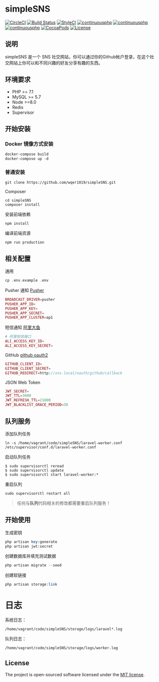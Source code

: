 # simpleSNS
[![CircleCI](https://circleci.com/gh/wqer1019/simpleSNS/tree/master.svg?style=svg)](https://circleci.com/gh/wqer1019/simpleSNS/tree/master)
[![Build Status](https://www.travis-ci.org/wqer1019/simpleSNS.svg?branch=master)](https://www.travis-ci.org/wqer1019/simpleSNS)
[![StyleCI](https://styleci.io/repos/118200259/shield?branch=master)](https://styleci.io/repos/118200259)
[![continuousphp](https://img.shields.io/badge/mysql-%3E%3D5.7-8B0A50.svg)](https://github.com/wqer1019/simpleSNS)
[![continuousphp](https://img.shields.io/badge/php-%3E%3D7.1-blue.svg)](https://github.com/wqer1019/simpleSNS)
[![continuousphp](https://img.shields.io/badge/node-%3E%3D8.0-ff69b4.svg)](https://github.com/wqer1019/simpleSNS)
[![CocoaPods](https://img.shields.io/cocoapods/dm/AFNetworking.svg)](https://github.com/wqer1019/simpleSNS)
[![License](https://poser.pugx.org/laravel/framework/license.svg)](https://packagist.org/packages/laravel/framework)
## 说明
simpleSNS 是一个 SNS 社交网站，你可以通过你的Github帐户登录，在这个社交网站上你可以和不同兴趣的好友分享有趣的东西。

## 环境要求
- PHP >= 7.1
- MySQL >= 5.7
- Node >=8.0
- Redis
- Supervisor

## 开始安装
### Docker 镜像方式安装
```dockerfile
docker-compose build
docker-compose up -d
```
### 普通安装
```shell
git clone https://github.com/wqer1019/simpleSNS.git
```
Composer
```shell
cd simpleSNS
composer install
```
安装前端依赖
```npm
npm install
```
编译前端资源
```npm
npm run production
```
## 相关配置
通用
```php
cp .env.example .env
```
Pusher 通知 [Pusher](https://pusher.com)
```php
BROADCAST_DRIVER=pusher
PUSHER_APP_ID=
PUSHER_APP_KEY=
PUSHER_APP_SECRET=
PUSHER_APP_CLUSTER=ap1
```
短信通知 [阿里大鱼](https://dayu.aliyun.com/product/sms)
```php
# 阿里短信接口
ALI_ACCESS_KEY_ID=
ALI_ACCESS_KEY_SECRET=
```
GitHub [github oauth2](https://github.com/settings/applications/new) 
```php
GITHUB_CLIENT_ID=
GITHUB_CLIENT_SECRET=
GITHUB_REDIRECT=http://sns.local/oauth/github/callback
```
JSON Web Token
```php
JWT_SECRET=
JWT_TTL=3600
JWT_REFRESH_TTL=21600
JWT_BLACKLIST_GRACE_PERIOD=30
```
## 队列服务

添加队列任务
```shell
ln -s /home/vagrant/code/simpleSNS/laravel-worker.conf /etc/supervisor/conf.d/laravel-worker.conf
```
启动队列任务
 ```shell
$ sudo supervisorctl reread
$ sudo supervisorctl update
$ sudo supervisorctl start laravel-worker:*
```
重启队列
```shell
sudo supervisorctl restart all
```
> 任何与**队列**代码相关的修改都需要重启队列服务！

## 开始使用
生成密钥
```php
php artisan key:generate
php artisan jwt:secret
```
创建数据库并填充测试数据
```php
php artisan migrate --seed
```
创建软链接
```php
php artisan storage:link
```

# 日志

系统日志：
```$xslt
/home/vagrant/code/simpleSNS/storage/logs/laravel*.log
```
队列日志：
```$xslt
/home/vagrant/code/simpleSNS/storage/logs/worker.log
```

## License
The project is open-sourced software licensed under the [MIT license](https://mit-license.org/).
